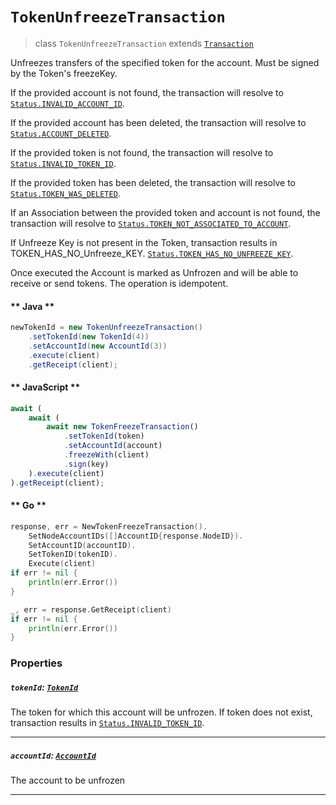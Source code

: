 # `TokenUnfreezeTransaction`

> class `TokenUnfreezeTransaction` extends [`Transaction`](reference/Transaction.md)

Unfreezes transfers of the specified token for the account. Must be signed by the Token's freezeKey.

If the provided account is not found, the transaction will resolve to
[`Status.INVALID_ACCOUNT_ID`](reference/Status.md#INVALID_ACCOUNT_ID).

If the provided account has been deleted, the transaction will resolve to
[`Status.ACCOUNT_DELETED`](reference/Status.md#ACCOUNT_DELETED).

If the provided token is not found, the transaction will resolve to
[`Status.INVALID_TOKEN_ID`](reference/Status.md#INVALID_TOKEN_ID).

If the provided token has been deleted, the transaction will resolve to
[`Status.TOKEN_WAS_DELETED`](reference/Status.md#TOKEN_WAS_DELETED).

If an Association between the provided token and account is not found, the transaction will resolve to
[`Status.TOKEN_NOT_ASSOCIATED_TO_ACCOUNT`](reference/Status.md#TOKEN_NOT_ASSOCIATED_TO_ACCOUNT).

If Unfreeze Key is not present in the Token, transaction results in TOKEN_HAS_NO_Unfreeze_KEY.
[`Status.TOKEN_HAS_NO_UNFREEZE_KEY`](reference/Status.md#TOKEN_HAS_NO_UNFREEZE_KEY).

Once executed the Account is marked as Unfrozen and will be able to receive or send tokens. The operation is idempotent.

<!-- tabs:start -->

#### ** Java **

```java
newTokenId = new TokenUnfreezeTransaction()
    .setTokenId(new TokenId(4))
    .setAccountId(new AccountId(3))
    .execute(client)
    .getReceipt(client);
```

#### ** JavaScript **

```js
await (
    await (
        await new TokenFreezeTransaction()
            .setTokenId(token)
            .setAccountId(account)
            .freezeWith(client)
            .sign(key)
    ).execute(client)
).getReceipt(client);
```

#### ** Go **

```go
response, err = NewTokenFreezeTransaction().
    SetNodeAccountIDs([]AccountID{response.NodeID}).
    SetAccountID(accountID).
    SetTokenID(tokenID).
    Execute(client)
if err != nil {
    println(err.Error())
}

_, err = response.GetReceipt(client)
if err != nil {
    println(err.Error())
}
```

<!-- tabs:end -->

### Properties

##### `tokenId`: [`TokenId`](reference/token/TokenId.md)

The token for which this account will be unfrozen. If token does not exist, transaction results in
[`Status.INVALID_TOKEN_ID`](reference/Status.md#INVALID_TOKEN_ID).

---

##### `accountId`: [`AccountId`](reference/cryptocurrency/AccountId.md)

The account to be unfrozen

---
